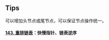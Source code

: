 

## Tips

可以增加头节点或尾节点，可以保证节点操作统一。





#### [143. 重排链表](https://leetcode-cn.com/problems/reorder-list/)：快慢指针、链表逆序



